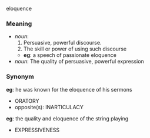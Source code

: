 eloquence
### Meaning
+ _noun_: 
   1. Persuasive, powerful discourse.
   2. The skill or power of using such discourse
	+ __eg__: a speech of passionate eloquence
+ _noun_: The quality of persuasive, powerful expression

### Synonym

__eg__: he was known for the eloquence of his sermons

+ ORATORY
+ opposite(s): INARTICULACY

__eg__: the quality and eloquence of the string playing

+ EXPRESSIVENESS


